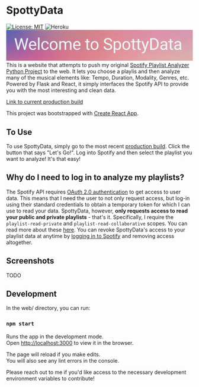 # SpottyData
[![License: MIT](https://img.shields.io/badge/License-MIT-yellow.svg)](https://opensource.org/licenses/MIT)
![Heroku](https://heroku-badge.herokuapp.com/?app=spottydata)
![SpottyData](./static/imgs/spotty_header.png)
This is a website that attempts to push my original [Spotify Playlist Analyzer Python Project](https://github.com/NLeRoy917/spotify-playlist-analyzer) to the web. It lets you choose a playlis and then analyze many of the musical elements like: Tempo, Duration, Modality, Genres, etc. Powered by Flask and React, it simply interfaces the Spotify API to provide you with the most interesting and clean data.

[Link to current production build](https://spottydata.com)

This project was bootstrapped with [Create React App](https://github.com/facebook/create-react-app).

## To Use
To use SpottyData, simply go to the most recent [production build](https://spottydata.com). Click the button that says "Let's Go!". Log into Spotify and then select the playlist you want to analyze! It's that easy!

## Why do I need to log in to analyze my playlists?
The Spotify API requires [OAuth 2.0 authentication](https://oauth.net/articles/authentication/) to get access to user data. This means that I need the user to not only request access, but log-in using their standard credentials to obtain a temporary token for which I can use to read your data. SpottyData, however, **only requests access to read your public and private playlists** - that's it. Specifically, I require the `playlist-read-private` and `playlist-read-collaborative` scopes. You can read more about these [here](https://developer.spotify.com/documentation/general/guides/scopes/). You can revoke SpottyData's access to your playlist data at anytime by [logging in to Spotify](https://support.spotify.com/us/using_spotify/features/revoke-access-from-3rd-party-app/#:~:text=Remove%20access,remove%20and%20click%20REMOVE%20ACCESS.) and removing access altogether.

## Screenshots

TODO

## Development

In the web/ directory, you can run:

### `npm start`

Runs the app in the development mode.<br />
Open [http://localhost:3000](http://localhost:3000) to view it in the browser.

The page will reload if you make edits.<br />
You will also see any lint errors in the console.

Please reach out to me if you'd like access to the necessary development environment variables to contribute!

